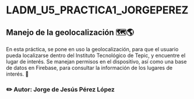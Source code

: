 # LADM_U5_PRACTICA1_JORGEPEREZ

## Manejo de la geolocalización 🗺️🌎

En esta práctica, se pone en uso la geolocalización, para que el usuario pueda localizarse dentro del Instituto Tecnológico de Tepic, y encuentre el lugar de interés. Se manejan permisos en el dispositivo, así como una base de datos en Firebase, para consultar la información de los lugares de interés. 🏢

### ✏️ Autor: Jorge de Jesús Pérez López
